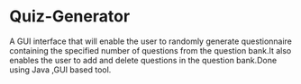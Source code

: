 # Quiz-Generator
A GUI interface that will enable the user to randomly generate questionnaire containing the specified number of questions from the question bank.It also enables the user to add and delete questions in the question bank.Done using Java ,GUI based tool.
